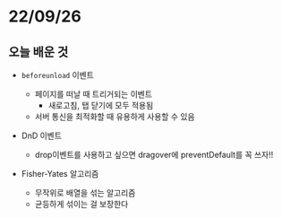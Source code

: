 # 22/09/26

## 오늘 배운 것

- `beforeunload` 이벤트
	- 페이지를 떠날 때 트리거되는 이벤트
		- 새로고침, 탭 닫기에 모두 적용됨
	- 서버 통신을 최적화할 때 유용하게 사용할 수 있음

- DnD 이벤트
	- drop이벤트를 사용하고 싶으면 dragover에 preventDefault를 꼭 쓰자!!

- Fisher-Yates 알고리즘
	- 무작위로 배열을 섞는 알고리즘
	- 균등하게 섞이는 걸 보장한다

